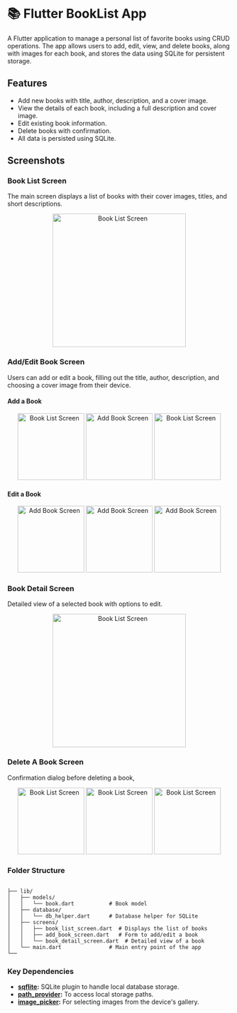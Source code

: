 # 📚 Flutter BookList App


A Flutter application to manage a personal list of favorite books using CRUD operations. The app allows users to add, edit, view, and delete books, along with images for each book, and stores the data using SQLite for persistent storage.

## Features
- Add new books with title, author, description, and a cover image.
- View the details of each book, including a full description and cover image.
- Edit existing book information.
- Delete books with confirmation.
- All data is persisted using SQLite.

## Screenshots

### Book List Screen
The main screen displays a list of books with their cover images, titles, and short descriptions.
<p align="center">
  <img src="https://github.com/user-attachments/assets/eae4088a-bd55-4559-a007-a38ac629d878" alt="Book List Screen" width="300" />
</p>


### Add/Edit Book Screen
Users can add or edit a book, filling out the title, author, description, and choosing a cover image from their device.

#### Add a Book
<p align="center">
  <img src="https://github.com/user-attachments/assets/e5210680-8ae4-4743-9231-470c81e22c2b" alt="Book List Screen" width="150" />
  <img src="https://github.com/user-attachments/assets/9e3560ef-413f-4ca3-82d7-6faf7ca63976" alt="Add Book Screen" width="150" />
    <img src="https://github.com/user-attachments/assets/99deb3a7-4e94-48c8-b49b-b4e62e28988b" alt="Book List Screen" width="150" />
</p>

#### Edit a Book
<p align="center">
  <img src="https://github.com/user-attachments/assets/70055b9e-c3d1-42b7-92e8-3bcb323a8846" alt="Add Book Screen" width="150" />
    <img src="https://github.com/user-attachments/assets/aa1d02a1-fb10-49f2-8965-9d524f010b2d" alt="Add Book Screen" width="150" />
    <img src="https://github.com/user-attachments/assets/7679137a-c959-4418-a06c-f6a44c55386e" alt="Add Book Screen" width="150" />
</p>

### Book Detail Screen
Detailed view of a selected book with options to edit.

<p align="center">
  <img src="https://github.com/user-attachments/assets/49dcdcc3-1ff5-4a3e-9dc9-bd9e2e0f8d5f" alt="Book List Screen" width="300" />
</p>

### Delete A Book Screen
Confirmation dialog before deleting a book,
<p align="center">
  <img src="https://github.com/user-attachments/assets/1f53d6c6-ccce-4ce0-af1b-a4ea8b5895b1" alt="Book List Screen" width="150" />
    <img src="https://github.com/user-attachments/assets/f2e148e4-b1c2-411e-9719-ec1e8e10c9fe" alt="Book List Screen" width="150" />   
  <img src="https://github.com/user-attachments/assets/7e90e55a-a588-42ed-a935-1279d968b149" alt="Book List Screen" width="150" />
</p>


### Folder Structure

```

├── lib/
│   ├── models/
│   │   └── book.dart           # Book model
│   ├── database/
│   │   └── db_helper.dart      # Database helper for SQLite
│   ├── screens/
│   │   ├── book_list_screen.dart  # Displays the list of books
│   │   ├── add_book_screen.dart   # Form to add/edit a book
│   │   └── book_detail_screen.dart  # Detailed view of a book
│   └── main.dart               # Main entry point of the app
└── 
```

### Key Dependencies

- **[sqflite](https://pub.dev/packages/sqflite):** SQLite plugin to handle local database storage.
- **[path_provider](https://pub.dev/packages/path_provider):** To access local storage paths.
- **[image_picker](https://pub.dev/packages/image_picker):** For selecting images from the device's gallery.
